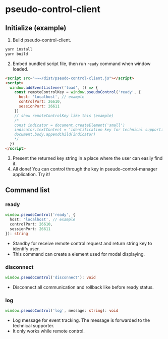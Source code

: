 # pseudo-control-client

## Initialize (example)
1. Build pseudo-control-client.
  ```sh
  yarn install
  yarn build
  ```
2. Embed bundled script file, then run `ready` command when window loaded.
  ```html
  <script src="~~~/dist/pseudo-control-client.js"></script>
  <script>
    window.addEventListener('load', () => {
      const remoteControlKey = window.pseudoControl('ready', {
        host: 'localhost', // example
        controlPort: 26610,
        sessionPort: 26611
      })
      // show remoteControlKey like this (example)
      /*
      const indicator = document.createElement('small')
      indicator.textContent = 'identification key for technical support: ' + remoteControlKey
      document.body.appendChild(indicator)
      */
    })
  </script>
  ```
3. Present the returned key string in a place where the user can easily find it.
4. All done! You can control through the key in pseudo-control-manager application. Try it!

## Command list
### ready
```ts
window.pseudoControl('ready', {
  host: 'localhost', // example
  controlPort: 26610,
  sessionPort: 26611
}): string
```
- Standby for receive remote control request and return string key to identify user.
- This command can create a element used for modal displaying.

### disconnect
```ts
window.pseudoControl('disconnect'): void
```
- Disconnect all communication and rollback like before ready status.

### log
```ts
window.pseudoControl('log', message: string): void
```
- Log message for event tracking. The message is forwarded to the technical supporter.
- It only works while remote control.
